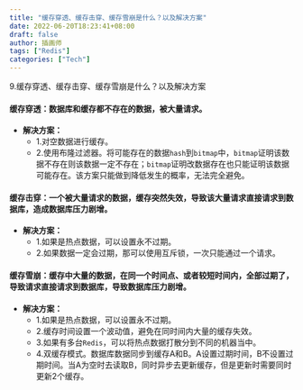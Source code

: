 ```yaml
---
title: "缓存穿透、缓存击穿、缓存雪崩是什么？以及解决方案"
date: 2022-06-20T18:23:41+08:00
draft: false
author: 插画师
tags: ["Redis"]
categories: ["Tech"]
---
```

9.缓存穿透、缓存击穿、缓存雪崩是什么？以及解决方案
#### 缓存穿透：**数据库和缓存都不存在的数据，被大量请求。**
- **解决方案：** 
  - 1.对空数据进行缓存。
  - 2.使用布隆过滤器。将可能存在的数据`hash`到`bitmap`中，`bitmap`证明该数据不存在则该数据一定不存在；`bitmap`证明改数据存在也只能证明该数据可能存在。该方案只能做到降低发生的概率，无法完全避免。
#### 缓存击穿：**一个被大量请求的数据，缓存突然失效，导致该大量请求直接请求到数据库，造成数据库压力剧增。**
- **解决方案：** 
  - 1.如果是热点数据，可以设置永不过期。
  - 2.如果数据一定会过期，那可以使用互斥锁，一次只能通过一个请求。
#### 缓存雪崩：**缓存中大量的数据，在同一个时间点、或者较短时间内，全部过期了，导致请求直接请求到数据库，导致数据库压力剧增。**
- **解决方案：** 
  - 1.如果是热点数据，可以设置永不过期。
  - 2.缓存时间设置一个波动值，避免在同时间内大量的缓存失效。
  - 3.如果有多台`Redis`，可以将热点数据打散分到不同的机器当中。
  - 4.双缓存模式。数据库数据同步到缓存A和B。A设置过期时间，B不设置过期时间。当A为空时去读取B，同时异步去更新缓存，但是更新时需要同时更新2个缓存。
   


